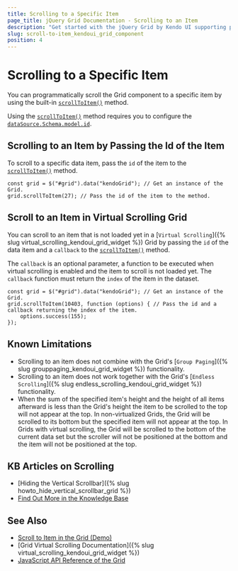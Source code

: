 ```yaml
---
title: Scrolling to a Specific Item
page_title: jQuery Grid Documentation - Scrolling to an Item
description: "Get started with the jQuery Grid by Kendo UI supporting programmatic scrolling to items."
slug: scroll-to-item_kendoui_grid_component
position: 4
---
```


# Scrolling to a Specific Item

You can programmatically scroll the Grid component to a specific item by using the built-in [`scrollToItem()`](/api/javascript/ui/grid/configuration/scrolltoitem) method.

Using the [`scrollToItem()`](/api/javascript/ui/grid/configuration/scrolltoitem) method requires you to configure the [`dataSource.Schema.model.id`](/api/javascript/data/datasource/configuration/schema#schemamodel).

## Scrolling to an Item by Passing the Id of the Item

To scroll to a specific data item, pass the `id` of the item to the [`scrollToItem()`](/api/javascript/ui/grid/configuration/scrolltoitem) method. 

    const grid = $("#grid").data("kendoGrid"); // Get an instance of the Grid.
    grid.scrollToItem(27); // Pass the id of the item to the method.


## Scroll to an Item in Virtual Scrolling Grid

You can scroll to an item that is not loaded yet in a [`Virtual Scrolling`]({% slug virtual_scrolling_kendoui_grid_widget %}) Grid by passing the `id` of the data item and a `callback` to the [`scrollToItem()`](/api/javascript/ui/grid/configuration/scrolltoitem) method.

The `callback` is an optional parameter, a function to be executed when virtual scrolling is enabled and the item to scroll is not loaded yet. The `callback` function must return the `index` of the item in the dataset.

    const grid = $("#grid").data("kendoGrid"); // Get an instance of the Grid.
    grid.scrollToItem(10403, function (options) { // Pass the id and a callback returning the index of the item.
        options.success(155);
    });

## Known Limitations

* Scrolling to an item does not combine with the Grid's [`Group Paging`]({% slug grouppaging_kendoui_grid_widget %}) functionality.
* Scrolling to an item does not work together with the Grid's [`Endless Scrolling`]({% slug endless_scrolling_kendoui_grid_widget %}) functionality.
* When the sum of the specified item's height and the height of all items afterward is less than the Grid's height the item to be scrolled to the top will not appear at the top. In non-virtualized Grids, the Grid will be scrolled to its bottom but the specified item will not appear at the top. In Grids with virtual scrolling, the Grid will be scrolled to the bottom of the current data set but the scroller will not be positioned at the bottom and the item will not be positioned at the top.

## KB Articles on Scrolling

* [Hiding the Vertical Scrollbar]({% slug howto_hide_vertical_scrollbar_grid %})
* [Find Out More in the Knowledge Base](/knowledge-base)

## See Also

* [Scroll to Item in the Grid (Demo)](https://demos.telerik.com/kendo-ui/grid/scroll-to-item)
* [Grid Virtual Scrolling Documentation]({% slug virtual_scrolling_kendoui_grid_widget %})
* [JavaScript API Reference of the Grid](/api/javascript/ui/grid)
